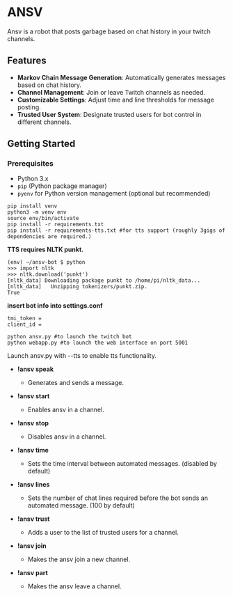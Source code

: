 # ANSV

Ansv is a robot that posts garbage based on chat history in your twitch channels.

## Features

- **Markov Chain Message Generation**: Automatically generates messages based on chat history.
- **Channel Management**: Join or leave Twitch channels as needed.
- **Customizable Settings**: Adjust time and line thresholds for message posting.
- **Trusted User System**: Designate trusted users for bot control in different channels.

## Getting Started

### Prerequisites

- Python 3.x
- `pip` (Python package manager)
- `pyenv` for Python version management (optional but recommended)



```sudo apt install python3-pip
pip install venv
python3 -m venv env
source env/bin/activate
pip install -r requirements.txt
pip install -r requirements-tts.txt #for tts support (roughly 3gigs of dependencies are required.)
```

**TTS requires NLTK punkt.**

```
(env) ~/ansv-bot $ python
>>> import nltk
>>> nltk.download('punkt')
[nltk_data] Downloading package punkt to /home/pi/nltk_data...
[nltk_data]   Unzipping tokenizers/punkt.zip.
True
```

**insert bot info into settings.conf**

    tmi_token = 
    client_id = 
```
python ansv.py #to launch the twitch bot
python webapp.py #to launch the web interface on port 5001
```
Launch ansv.py with --tts to enable tts functionality. 



- **!ansv speak**
  -  Generates and sends a message.

- **!ansv start**
  -  Enables ansv in a channel.

- **!ansv stop**
  -  Disables ansv in a channel.

- **!ansv time**
  -  Sets the time interval between automated messages. (disabled by default)

- **!ansv lines**
  -  Sets the number of chat lines required before the bot sends an automated message. (100 by default)

- **!ansv trust**
  -  Adds a user to the list of trusted users for a channel. 

- **!ansv join**
  -  Makes the ansv join a new channel.

- **!ansv part**
  -  Makes the ansv leave a channel.
